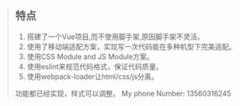 > ## 特点
> 1. 搭建了一个Vue项目,而不使用脚手架,原因脚手架不灵活。
> 2. 使用了移动端适配方案，实现写一次代码能在多种机型下完美适配。
> 3. 使用CSS Module and JS Module方案。
> 4. 使用eslint来规范代码格式，保证代码质量。
> 5. 使用webpack-loader让html/css/js分离。
>
> 功能都已经实现，样式可以调整。
> My phone Number: 13560316245 
